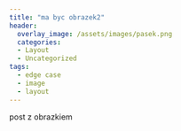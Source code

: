 ```yaml
---
title: "ma byc obrazek2"
header:
  overlay_image: /assets/images/pasek.png  
  categories:
  - Layout
  - Uncategorized
tags:
  - edge case
  - image
  - layout
---
```


post z obrazkiem


